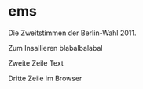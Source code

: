 # ems
Die Zweitstimmen der Berlin-Wahl 2011.

Zum Insallieren blabalbalabal

Zweite Zeile Text

Dritte Zeile im Browser
